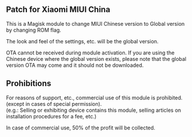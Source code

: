 ## Patch for Xiaomi MIUI China

This is a Magisk module to change MIUI Chinese version to Global version by changing ROM flag.

The look and feel of the settings, etc. will be the global version.

OTA cannot be received during module activation. If you are using the Chinese device where the global version exists, please note that the global version OTA may come and it should not be downloaded.

## Prohibitions

For reasons of support, etc., commercial use of this module is prohibited. (except in cases of special permission).  
(e.g.: Selling or exhibiting device contains this module, selling articles on installation procedures for a fee, etc.)

In case of commercial use, 50% of the profit will be collected.
